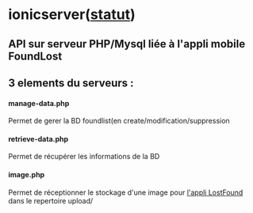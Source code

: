 # ionicserver([statut](re))

## API sur serveur PHP/Mysql liée à l'appli mobile FoundLost

## 3 elements du serveurs :

#### manage-data.php

Permet de gerer la BD foundlist(en create/modification/suppression

#### retrieve-data.php

Permet de récupérer les informations de la BD

#### image.php

Permet de réceptionner le stockage d'une image pour [l&#39;appli LostFound ](https://github.com/codeuronline/appli-ionic/tree/master/ionicfoundlost/foundlost)dans le repertoire upload/
